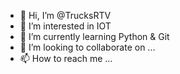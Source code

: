 - 👋 Hi, I’m @TrucksRTV
- 👀 I’m interested in IOT
- 🌱 I’m currently learning Python & Git 
- 💞️ I’m looking to collaborate on ...
- 📫 How to reach me ...

<!---
TrucksRTV/TrucksRTV is a ✨ special ✨ repository because its `README.md` (this file) appears on your GitHub profile.
You can click the Preview link to take a look at your changes.
--->
